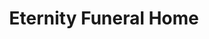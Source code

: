 ---
title: "Eternity Funeral Home"
url: /fort-stockton/eternity-funeral-home/
shop: Bestattungen
---